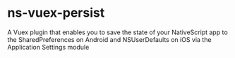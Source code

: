 # ns-vuex-persist
A Vuex plugin that enables you to save the state of your NativeScript app to the SharedPreferences on Android and NSUserDefaults on iOS via the Application Settings module
